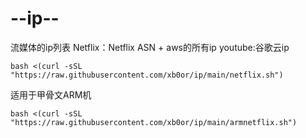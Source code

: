 # --ip--
流媒体的ip列表
Netflix：Netflix ASN + aws的所有ip
youtube:谷歌云ip
```
bash <(curl -sSL "https://raw.githubusercontent.com/xb0or/ip/main/netflix.sh")
```
适用于甲骨文ARM机
```
bash <(curl -sSL "https://raw.githubusercontent.com/xb0or/ip/main/armnetflix.sh")
```
